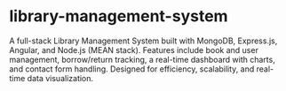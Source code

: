 # library-management-system
A full-stack Library Management System built with MongoDB, Express.js, Angular, and Node.js (MEAN stack). Features include book and user management, borrow/return tracking, a real-time dashboard with charts, and contact form handling. Designed for efficiency, scalability, and real-time data visualization.
